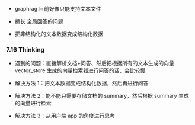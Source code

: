 - graphrag 目前好像只能支持文本文件

- 擅长 全局回答的问题

- 把非结构化的文本数据变成结构化数据

### 7.16 Thinking

- 遇到的问题：直接解析文档+问答、然后把根据所有的文本生成的向量 vector_store 生成的向量检索器进行问答的话、会比较慢

- 解决方法 1：把文本数据变成结构化数据，然后再进行问答

- 解决方法 2：能不能只需要存储文档的 summary，然后根据 summary 生成的向量进行检索

- 解决方法 3：从用户端 app 的角度进行思考
